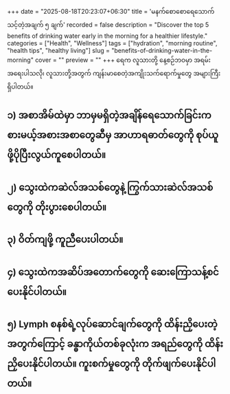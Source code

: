 +++
date = "2025-08-18T20:23:07+06:30"
title = 'မနက်စောစောရေသောက်သင့်တဲ့အချက် ၅ ချက်'
recorded = false
description = "Discover the top 5 benefits of drinking water early in the morning for a healthier lifestyle."
categories = ["Health", "Wellness"]
tags = ["hydration", "morning routine", "health tips", "healthy living"]
slug = "benefits-of-drinking-water-in-the-morning"
cover = ""
preview = ""
+++
ရေက လူသားတို့ နေ့စဉ်ဘဝမှာ အရမ်းအရေးပါသလို၊ လူသားတို့အတွက် ကျန်းမာစေတဲ့အကျိုးသက်ရောက်မှုတွေ အများကြီးရှိပါတယ်။

## ၁) အစာအိမ်ထဲမှာ ဘာမှမရှိတဲ့အချိန်ရေသောက်ခြင်းက စားမယ့်အစားအစာတွေဆီမှ အာဟာရဓာတ်တွေကို စုပ်ယူဖို့ပိုပြီးလွယ်ကူစေပါတယ်။

## ၂) သွေးထဲကဆဲလ်အသစ်တွေနဲ့ ကြွက်သားဆဲလ်အသစ်တွေကို တိုးပွားစေပါတယ်။

## ၃) ဝိတ်ကျဖို့ ကူညီပေးပါတယ်။

## ၄) သွေးထဲကအဆိပ်အတောက်တွေကို ဆေးကြောသန့်စင်ပေးနိုင်ပါတယ်။

## ၅) Lymph စနစ်ရဲ့လုပ်ဆောင်ချက်တွေကို ထိန်းညှိပေးတဲ့အတွက်ကြောင့် ခန္ဓာကိုယ်တစ်ခုလုံးက အရည်တွေကို ထိန်းညှိပေးနိုင်ပါတယ်။ ကူးစက်မှုတွေကို တိုက်ဖျက်ပေးနိုင်ပါတယ်။ 